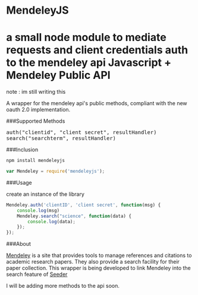 MendeleyJS
==========

a small node module to mediate requests and client credentials auth to the mendeley api 
Javascript + Mendeley Public API
============

note : im still writing this

A wrapper for the mendeley api's public methods, compliant with the new oauth 2.0 implementation.

###Supported Methods
<pre>auth("clientid", "client secret", resultHandler)
search("searchterm", resultHandler)</pre>

###Inclusion
```javascript
npm install mendeleyjs
```

```javascript
var Mendeley = require('mendeleyjs');
```

###Usage

create an instance of the library

```javascript
Mendeley.auth('clientID', 'client secret', function(msg) {
    console.log(msg)
    Mendeley.search("science", function(data) {
        console.log(data);
    });
});
```

###About

[Mendeley](http://www.mendeley.com/) is a site that provides tools to manage references and citations to academic research papers. They also provide a search facility for their paper collection. This wrapper is being developed to link Mendeley into the search feature of [Seeder](https://github.com/ammanvedi/seeder)

I will be adding more methods to the api soon.
